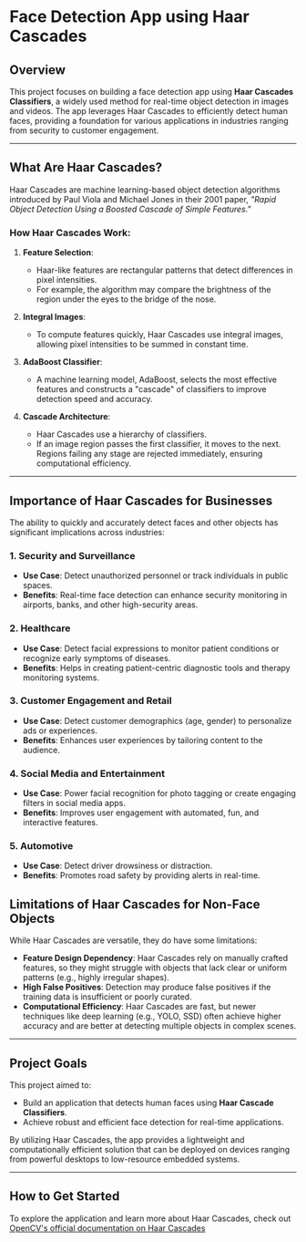 # Face Detection App using Haar Cascades

## Overview

This project focuses on building a face detection app using **Haar Cascades Classifiers**, a widely used method for real-time object detection in images and videos. The app leverages Haar Cascades to efficiently detect human faces, providing a foundation for various applications in industries ranging from security to customer engagement.

---

## What Are Haar Cascades?

Haar Cascades are machine learning-based object detection algorithms introduced by Paul Viola and Michael Jones in their 2001 paper, *"Rapid Object Detection Using a Boosted Cascade of Simple Features."*

### How Haar Cascades Work:
1. **Feature Selection**:
   - Haar-like features are rectangular patterns that detect differences in pixel intensities.
   - For example, the algorithm may compare the brightness of the region under the eyes to the bridge of the nose.

2. **Integral Images**:
   - To compute features quickly, Haar Cascades use integral images, allowing pixel intensities to be summed in constant time.

3. **AdaBoost Classifier**:
   - A machine learning model, AdaBoost, selects the most effective features and constructs a "cascade" of classifiers to improve detection speed and accuracy.

4. **Cascade Architecture**:
   - Haar Cascades use a hierarchy of classifiers.
   - If an image region passes the first classifier, it moves to the next. Regions failing any stage are rejected immediately, ensuring computational efficiency.

---

## Importance of Haar Cascades for Businesses

The ability to quickly and accurately detect faces and other objects has significant implications across industries:

### 1. **Security and Surveillance**
   - **Use Case**: Detect unauthorized personnel or track individuals in public spaces.
   - **Benefits**: Real-time face detection can enhance security monitoring in airports, banks, and other high-security areas.

### 2. **Healthcare**
   - **Use Case**: Detect facial expressions to monitor patient conditions or recognize early symptoms of diseases.
   - **Benefits**: Helps in creating patient-centric diagnostic tools and therapy monitoring systems.

### 3. **Customer Engagement and Retail**
   - **Use Case**: Detect customer demographics (age, gender) to personalize ads or experiences.
   - **Benefits**: Enhances user experiences by tailoring content to the audience.

### 4. **Social Media and Entertainment**
   - **Use Case**: Power facial recognition for photo tagging or create engaging filters in social media apps.
   - **Benefits**: Improves user engagement with automated, fun, and interactive features.

### 5. **Automotive**
   - **Use Case**: Detect driver drowsiness or distraction.
   - **Benefits**: Promotes road safety by providing alerts in real-time.

## Limitations of Haar Cascades for Non-Face Objects

While Haar Cascades are versatile, they do have some limitations:
- **Feature Design Dependency**: Haar Cascades rely on manually crafted features, so they might struggle with objects that lack clear or uniform patterns (e.g., highly irregular shapes).
- **High False Positives**: Detection may produce false positives if the training data is insufficient or poorly curated.
- **Computational Efficiency**: Haar Cascades are fast, but newer techniques like deep learning (e.g., YOLO, SSD) often achieve higher accuracy and are better at detecting multiple objects in complex scenes.



---

## Project Goals

This project aimed to:
- Build an application that detects human faces using **Haar Cascade Classifiers**.
- Achieve robust and efficient face detection for real-time applications.

By utilizing Haar Cascades, the app provides a lightweight and computationally efficient solution that can be deployed on devices ranging from powerful desktops to low-resource embedded systems.

---

## How to Get Started

To explore the application and learn more about Haar Cascades, check out [OpenCV's official documentation on Haar Cascades](https://docs.opencv.org/4.x/db/d28/tutorial_cascade_classifier.html)
